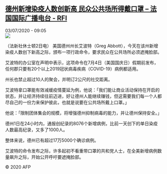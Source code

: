 <!--1593770100000-->
[德州新增染疫人数创新高 民众公共场所得戴口罩 – 法国国际广播电台 - RFI](http://www.rfi.fr//cn/contenu/20200703-%E5%BE%B7%E5%B7%9E%E6%96%B0%E5%A2%9E%E6%9F%93%E7%96%AB%E4%BA%BA%E6%95%B0%E5%88%9B%E6%96%B0%E9%AB%98-%E6%B0%91%E4%BC%97%E5%85%AC%E5%85%B1%E5%9C%BA%E6%89%80%E5%BE%97%E6%88%B4%E5%8F%A3%E7%BD%A9)
------

<div>03/07/2020 - 09:05</div><img src="https://s.rfi.fr/media/display/af805226-bd03-11ea-94dc-005056a964fe/w:310/p:16x9/int0011b.200703150504.jpg"><div class="t-content__body u-clearfix"><div class="m-interstitial"></div><p>（法新社休士顿2日电）    美国德州州长艾波特（Greg Abbott），今天在该州新增染疫人数创下新高之际，颁布一项行政命令，要求民众在公共场所必须遮掩脸部。</p><p>艾波特的办公室在声明中表示，这项命令在7月4日（美国国庆日）假期前发布，任何郡只要有20个以上2019冠状病毒疾病（COVID-19）病例都适用。</p><p>州长也禁止超过10人的聚会，并明订2公尺的社交距离。</p><p>艾波特拿口罩能有效减缓疫情蔓延为例，他说：「我们能让商业活动保持在开启的状态，并让经济持续往前迈进，好让德州人能继续赚钱，但这需要我们每一个人都尽自己的一份力来保护彼此，也就是说要在公共场所戴上口罩。」</p><p>他说：「限制团体集会的规模，将增强德州抑制病毒的能力，并让德州保持安全。」</p><p>德州1日在24小时内，通报创纪录的8076个新增病例，比前一天创下的单日染疫人数最高纪录，又多了1000人。</p><p>整体来说，德州已有超过17万5000个确诊病例。</p><p>艾波特的命令发布之际，许多起初不看重带口罩的共和党人士，在全美新增病例数量飙升之际，开始公开呼吁要遮掩脸部。</p><p class="t-copyright">© 2020 AFP</p>        </div>
